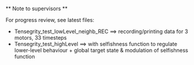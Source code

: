 ** Note to supervisors ** 

For progress review, see latest files:  
- Tensegrity_test_lowLevel_neighb_REC ==> recording/printing data for 3 motors, 33 timesteps
- Tensegrity_test_highLevel ==> with selfishness function to regulate lower-level behaviour + global target state & modulation of selfishness function
